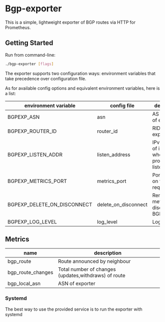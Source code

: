 # Bgp-exporter

This is a simple, lightweight exporter of BGP routes via HTTP for Prometheus.

## Getting Started

Run from command-line:

```bash
./bgp-exporter [flags]
```

The exporter supports two configuration ways: environment variables that take precedence over configuration file.

As for available config options and equivalent environment variables, here is a list:

|     environment variable      |      config file    |                       description                  |        default        |
| ----------------------------- | ------------------- | -------------------------------------------------- | --------------------- |
| BGPEXP_ASN                    | asn                 | AS number of exporter                              | 64512                 |
| BGPEXP_ROUTER_ID              | router_id           | RID of exporter                                    | 1.1.1.1               |
| BGPEXP_LISTEN_ADDR            | listen_address      | IPv4 address of interface where bgp proccess listen| 0.0.0.0               |
| BGPEXP_METRICS_PORT           | metrics_port        | Port to listen on for HTTP requests                | 9179                  |
| BGPEXP_DELETE_ON_DISCONNECT   | delete_on_disconnect| Remove metrics of disconnected BGP peer            | False                 |
| BGPEXP_LOG_LEVEL              | log_level           | Log level                                          | Info                  |


## Metrics

|                name                |                     description                     |
| ---------------------------------- | --------------------------------------------------- |
| bgp_route                          | Route announced by neighbour                        |
| bgp_route_changes                  | Total number of changes (updates,withdraws) of route|
| bgp_local_asn                      | ASN of exporter                                     |


### Systemd

The best way to use the provided service is to run the exporter with systemd   
